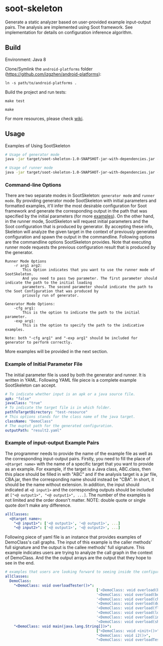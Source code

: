# soot-skeleton

Generate a static analyzer based on user-provided example input-output pairs.
The analysis are implemented using Soot framework. See implementation for details on configuration inference algorithm.

## Build
Environment: Java 8

Clone/Symlink the `android-platforms` folder (https://github.com/izgzhen/android-platforms):

```
ln -s path/to/android-platforms .
```

Build the project and run tests:

```
make test

make
```

For more resources, please check [wiki](https://github.com/MarkGaox/soot-skeleton/wiki).

## Usage

Examples of Using SootSkeleton

```bash
# Usage of generator mode
java -jar target/soot-skeleton-1.0-SNAPSHOT-jar-with-dependencies.jar -cfg src/test/resources/config/config.yaml -exp src/test/resources/config/examples.yaml

# Usage of runner mode
java -jar target/soot-skeleton-1.0-SNAPSHOT-jar-with-dependencies.jar -r src/test/resources/config/loadConfigIFDS.yaml src/test/resources/results/result.yaml
```

### Command-line Options

There are two separate modes in SootSkeleton: `generator mode` and `runner mode`. By providing generator mode SootSkeleton with initial 
parameters and formatted examples, it'll infer the most desirable configuration for Soot framework and generate the corresponding
output in the path that was specified by the initial parameters (for more [examples](examples)). On the other hand, in the runner mode,
SootSkeleton will request initial parameters and the Soot configuration that is produced by generator. By accepting these info, 
Skeleton will analyze the given target in the context of previously generated configuration and spawn the output in the
commandline. Following options are the commandline options SootSkeleton provides. Note that executing runner mode requests
the previous configuration result that is produced by the generator. 

``` text
Runner Mode Options
    -r arg1 arg2:
        This Option indicates that you want to use the runner mode of SootSkeleton.
        And you need to pass two parameter. The first parameter should indicate the path to the initial loading
        parameters. The second parameter should indicate the path to the Soot Configuration that was produced by
        priously run of generator.

Generator Mode Options:
    -cfg arg1:
        This is the option to indicate the path to the initial parameter.
    -exp arg1:
        This is the option to specify the path to the indicative examples.

Note: both "-cfg arg1" and "-exp arg1" should be included for generator to perform correctly.
```
More examples will be provided in the next section.

### <a name="example"></a> Example of Initial Parameter File

The initial parameter file is used by both the generator and runner. It is written in YAML. Following YAML file
piece is a complete example SootSkeleton can accept.

```yaml
# To indicate whether input is an apk or a java source file.
apk: "false"
javaClass: "true"
# To indicate the target file is in which folder.
pathToTargetDirectory: "test-resource"
# This options stands for the class name of the java target.
className: "DemoClass"
# The ouptut path for the generated configuration.
outputPath: "result2.yaml"
```

### Example of input-output Example Pairs

The programmer needs to provide the name of the example file as well as the corresponding input-output pairs. Firstly, 
you need to fill the place of `<@target name>` with the name of a specific target that you want to provide as an example. 
For example, if the target is a Java class, ABC.class, then this place should be filled in with "ABC" and if the analysis target
is a jar file, CBA.jar, then the corresponding name should instead be "CBA". In short, it should be the name without extension.
In addition, the input should indicated at `<@ input1>` and the corresponding outputs should be included at `["<@ output1>", "<@ output1>", ...]`.
The number of the examples is not limited and the order doesn't matter. NOTE: double quote or single quote don't make any difference. 

```yaml
allClasses:
  <@target name>:
    "<@ input1>": ['<@ output1>', '<@ output1>', ...]
    "<@ input2>": ['<@ output1>', '<@ output2>', ...]

```

Following piece of yaml file is an instance that provides examples of DemoClass's call graphs.
The input of this example is the caller methods' full signature and the output is the callee methods' 
full signature. This example indicates users are trying to analyze the call graph in the context of DemoClass.
And the the output arrays are the output that they hope to see in the end.

```yaml
# examples that users are looking forward to seeing inside the configuration
allClasses:
  DemoClass:
    "<DemoClass: void overloadTester()>":
                                          ['<DemoClass: void overload(byte)>',
                                          '<DemoClass: void overload(boolean)>',
                                          '<DemoClass: void overload(char)>',
                                          '<DemoClass: void overload(double)>',
                                          '<DemoClass: void overload(float)>',
                                          '<DemoClass: void overload(long)>',
                                          '<DemoClass: void overload(int)>',
                                          '<DemoClass: void overload(short)>']
    "<DemoClass: void main(java.lang.String[])>":
                                          ["<DemoClass: void <init>()>",
                                          "<DemoClass: void i2()>",
                                          "<DemoClass: void overloadTester()>"]

```
